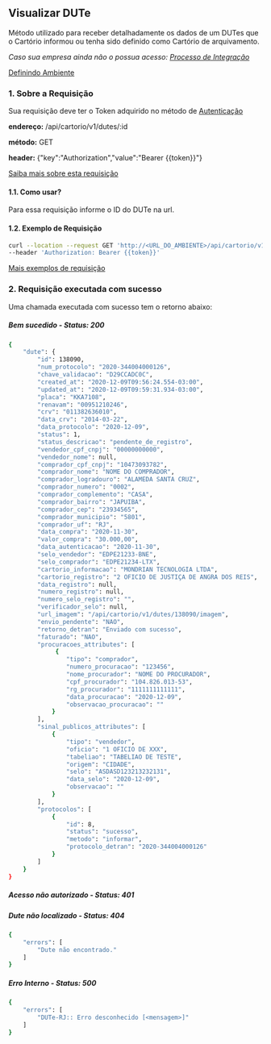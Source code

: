 ## Visualizar DUTe

Método utilizado para receber detalhadamente os dados de um DUTes que o Cartório informou ou tenha sido definido como Cartório de arquivamento.

*Caso sua empresa ainda não o possua acesso: [Processo de Integração](../integracao.md)*

[Definindo Ambiente](../ambiente.md)

### 1. Sobre a Requisição

Sua requisição deve ter o Token adquirido no método de [Autenticação](autenticacao.md)

__endereço:__ /api/cartorio/v1/dutes/:id

__método:__ GET

__header:__ {"key":"Authorization","value":"Bearer {{token}}"}

[Saiba mais sobre esta requisição](https://documenter.getpostman.com/view/5620626/TVmV5DRq)

#### 1.1. Como usar?

Para essa requisição informe o ID do DUTe na url.

#### 1.2. Exemplo de Requisição

```bash
curl --location --request GET 'http://<URL_DO_AMBIENTE>/api/cartorio/v1/dutes/138090' \
--header 'Authorization: Bearer {{token}}'
```

[Mais exemplos de requisição](https://documenter.getpostman.com/view/5620626/TVmV5DRq)

### 2. Requisição executada com sucesso

Uma chamada executada com sucesso tem o retorno abaixo: 

##### Bem sucedido - Status: 200
```bash
{
    "dute": {
        "id": 138090,
        "num_protocolo": "2020-344004000126",
        "chave_validacao": "D29CCADC0C",
        "created_at": "2020-12-09T09:56:24.554-03:00",
        "updated_at": "2020-12-09T09:59:31.934-03:00",
        "placa": "KKA7108",
        "renavam": "00951210246",
        "crv": "011382636010",
        "data_crv": "2014-03-22",
        "data_protocolo": "2020-12-09",
        "status": 1,
        "status_descricao": "pendente_de_registro",
        "vendedor_cpf_cnpj": "00000000000",
        "vendedor_nome": null,
        "comprador_cpf_cnpj": "10473093782",
        "comprador_nome": "NOME DO COMPRADOR",
        "comprador_logradouro": "ALAMEDA SANTA CRUZ",
        "comprador_numero": "0002",
        "comprador_complemento": "CASA",
        "comprador_bairro": "JAPUIBA",
        "comprador_cep": "23934565",
        "comprador_municipio": "5801",
        "comprador_uf": "RJ",
        "data_compra": "2020-11-30",
        "valor_compra": "30.000,00",
        "data_autenticacao": "2020-11-30",
        "selo_vendedor": "EDPE21233-BNE",
        "selo_comprador": "EDPE21234-LTX",
        "cartorio_informacao": "MONDRIAN TECNOLOGIA LTDA",
        "cartorio_registro": "2 OFICIO DE JUSTIÇA DE ANGRA DOS REIS",
        "data_registro": null,
        "numero_registro": null,
        "numero_selo_registro": "",
        "verificador_selo": null,
        "url_imagem": "/api/cartorio/v1/dutes/138090/imagem",
        "envio_pendente": "NAO",
        "retorno_detran": "Enviado com sucesso",
        "faturado": "NAO",
        "procuracoes_attributes": [
             {
                "tipo": "comprador",
                "numero_procuracao": "123456",
                "nome_procurador": "NOME DO PROCURADOR",
                "cpf_procurador": "104.826.013-53",
                "rg_procurador": "1111111111111",
                "data_procuracao": "2020-12-09",
                "observacao_procuracao": ""
            }
        ],
        "sinal_publicos_attributes": [
            {
                "tipo": "vendedor",
                "oficio": "1 OFICIO DE XXX",
                "tabeliao": "TABELIAO DE TESTE",
                "origem": "CIDADE",
                "selo": "ASDASD123213232131",
                "data_selo": "2020-12-09",
                "observacao": ""
            }
        ],
        "protocolos": [
            {
                "id": 8,
                "status": "sucesso",
                "metodo": "informar",
                "protocolo_detran": "2020-344004000126"
            }
        ]
    }
}
```

##### Acesso não autorizado - Status: 401

##### Dute não localizado - Status: 404

```bash
{
    "errors": [
        "Dute não encontrado."
    ]
}
```

##### Erro Interno - Status: 500
```bash
{
    "errors": [
        "DUTe-RJ:: Erro desconhecido [<mensagem>]"
    ]
}
```
